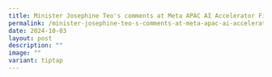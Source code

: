 ```yaml
---
title: Minister Josephine Teo's comments at Meta APAC AI Accelerator Finals 2024
permalink: /minister-josephine-teo-s-comments-at-meta-apac-ai-accelerator-finals-2024/
date: 2024-10-03
layout: post
description: ""
image: ""
variant: tiptap
---
```

